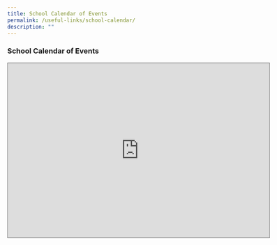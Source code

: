```yaml
---
title: School Calendar of Events
permalink: /useful-links/school-calendar/
description: ""
---
```



### **School Calendar of Events**

<iframe src="https://calendar.google.com/calendar/embed?height=600&wkst=1&bgcolor=%23ffffff&ctz=Asia%2FSingapore&src=bW9lLmVkdS5zZ19ocTMzbTBvbDNzc2NkbTNzbmJoNGk1ODlvY0Bncm91cC5jYWxlbmRhci5nb29nbGUuY29t&src=bW9lLmVkdS5zZ184Z3Y1Y28zamE4amkwY3RrbmV2cGZlcTBwc0Bncm91cC5jYWxlbmRhci5nb29nbGUuY29t&src=bW9lLmVkdS5zZ192MHR1MzZlbzY3OGE3bXR2dGFmbDUyaDFoc0Bncm91cC5jYWxlbmRhci5nb29nbGUuY29t&color=%23EF6C00&color=%230028ba&color=%230B8043" style="border:solid 1px #777" width="600" height="400" frameborder="0" scrolling="no"></iframe>